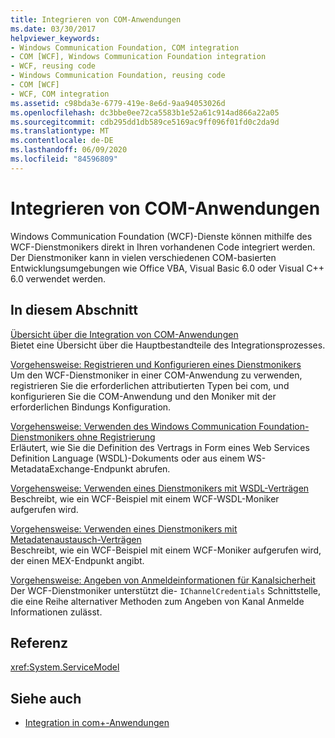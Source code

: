 ```yaml
---
title: Integrieren von COM-Anwendungen
ms.date: 03/30/2017
helpviewer_keywords:
- Windows Communication Foundation, COM integration
- COM [WCF], Windows Communication Foundation integration
- WCF, reusing code
- Windows Communication Foundation, reusing code
- COM [WCF]
- WCF, COM integration
ms.assetid: c98bda3e-6779-419e-8e6d-9aa94053026d
ms.openlocfilehash: dc3bbe0ee72ca5583b1e52a61c914ad866a22a05
ms.sourcegitcommit: cdb295dd1db589ce5169ac9ff096f01fd0c2da9d
ms.translationtype: MT
ms.contentlocale: de-DE
ms.lasthandoff: 06/09/2020
ms.locfileid: "84596809"
---
```

# <a name="integrating-with-com-applications"></a>Integrieren von COM-Anwendungen
Windows Communication Foundation (WCF)-Dienste können mithilfe des WCF-Dienstmonikers direkt in Ihren vorhandenen Code integriert werden. Der Dienstmoniker kann in vielen verschiedenen COM-basierten Entwicklungsumgebungen wie Office VBA, Visual Basic 6.0 oder Visual C++ 6.0 verwendet werden.  
  
## <a name="in-this-section"></a>In diesem Abschnitt  
 [Übersicht über die Integration von COM-Anwendungen](integrating-with-com-applications-overview.md)  
 Bietet eine Übersicht über die Hauptbestandteile des Integrationsprozesses.  
  
 [Vorgehensweise: Registrieren und Konfigurieren eines Dienstmonikers](how-to-register-and-configure-a-service-moniker.md)  
 Um den WCF-Dienstmoniker in einer COM-Anwendung zu verwenden, registrieren Sie die erforderlichen attributierten Typen bei com, und konfigurieren Sie die COM-Anwendung und den Moniker mit der erforderlichen Bindungs Konfiguration.  
  
 [Vorgehensweise: Verwenden des Windows Communication Foundation-Dienstmonikers ohne Registrierung](use-the-wcf-service-moniker-without-registration.md)  
 Erläutert, wie Sie die Definition des Vertrags in Form eines Web Services Definition Language (WSDL)-Dokuments oder aus einem WS-MetadataExchange-Endpunkt abrufen.  
  
 [Vorgehensweise: Verwenden eines Dienstmonikers mit WSDL-Verträgen](how-to-use-a-service-moniker-with-wsdl-contracts.md)  
 Beschreibt, wie ein WCF-Beispiel mit einem WCF-WSDL-Moniker aufgerufen wird.  
  
 [Vorgehensweise: Verwenden eines Dienstmonikers mit Metadatenaustausch-Verträgen](how-to-use-a-service-moniker-with-metadata-exchange-contracts.md)  
 Beschreibt, wie ein WCF-Beispiel mit einem WCF-Moniker aufgerufen wird, der einen MEX-Endpunkt angibt.  
  
 [Vorgehensweise: Angeben von Anmeldeinformationen für Kanalsicherheit](how-to-specify-channel-security-credentials.md)  
 Der WCF-Dienstmoniker unterstützt die- `IChannelCredentials` Schnittstelle, die eine Reihe alternativer Methoden zum Angeben von Kanal Anmelde Informationen zulässt.  
  
## <a name="reference"></a>Referenz  
 <xref:System.ServiceModel>  
  
## <a name="see-also"></a>Siehe auch

- [Integration in com+-Anwendungen](integrating-with-com-plus-applications.md)
